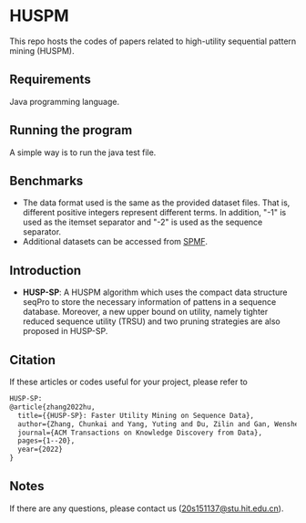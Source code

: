 # HUSPM
This repo hosts the codes of papers related to high-utility sequential pattern mining (HUSPM).

## Requirements
Java programming language.

## Running the program
A simple way is to run the java test file.

## Benchmarks
- The data format used is the same as the provided dataset files. That is, different positive integers represent different terms. In addition, "-1" is used as the itemset separator and "-2" is used as the sequence separator.
- Additional datasets can be accessed from [SPMF](http://www.philippe-fournier-viger.com/spmf/index.php?link=datasets.php).

## Introduction
- **HUSP-SP**: A HUSPM algorithm which uses the compact data structure seqPro to store the necessary information of pattens in a sequence database. Moreover, a new upper bound on utility, namely tighter reduced sequence utility (TRSU) and two pruning strategies are also proposed in HUSP-SP.

## Citation
If these articles or codes useful for your project, please refer to
```xml
HUSP-SP:
@article{zhang2022hu,
  title={{HUSP-SP}: Faster Utility Mining on Sequence Data},
  author={Zhang, Chunkai and Yang, Yuting and Du, Zilin and Gan, Wensheng and Yu, Philip S.},
  journal={ACM Transactions on Knowledge Discovery from Data},
  pages={1--20},
  year={2022}
}
```

## Notes
If there are any questions, please contact us (20s151137@stu.hit.edu.cn).
